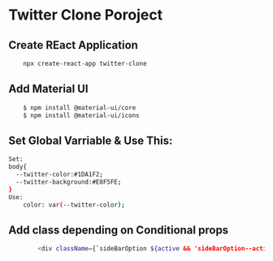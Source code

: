 # Twitter Clone Poroject

## Create REact Application
```sh
    npx create-react-app twitter-clone
```

## Add Material UI 

```sh
    $ npm install @material-ui/core
    $ npm install @material-ui/icons
```

## Set Global Varriable & Use This:

```sh
Set:
body{
  --twitter-color:#1DA1F2;
  --twitter-background:#E8F5FE;
}
Use:
    color: var(--twitter-color);
```
## Add class depending on Conditional props

```sh
        <div className={`sideBarOption ${active && 'sideBarOption--active'}`}>
```
